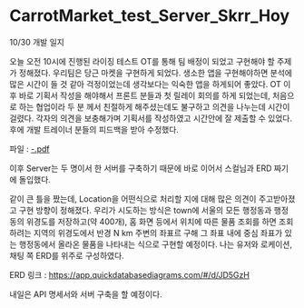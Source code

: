 # CarrotMarket_test_Server_Skrr_Hoy

10/30 개발 일지

오늘 오전 10시에 진행된 라이징 테스트 OT를 통해 팀 배정이 되었고 구현해야 할 주제가 정해졌다. 우리팀은 당근 마켓을 구현하게 되었다.
생소한 앱을 구현해야하면 분석에 많은 시간이 들 것 같아 걱정이었는데 생각보다는 익숙한 앱을 하게되어 좋았다.
OT 이후 바로 기획서 작성을 해야해서 프론트 분들과 첫 릴레이 회의를 하게 되었는데, 처음으로 하는 협업이라 두 분 께서 친절하게 해주셨는데도 불구하고 의견을 나누는데 시간이 걸렸다.
각자의 의견을 보충해가며 기획서를 작성하였고 시간안에 잘 제출할 수 있었다. 후에 개발 트레이너 분들의 피드백을 받아 수정했다.

파일 : [-.pdf](https://github.com/mock-rc2/CarrotMarket_test_Server_Skrr_Hoy/files/7446724/-.pdf)

이후 Server는 두 명이서 한 서버를 구축하기 때문에 바로 이어서 스컬님과 ERD 짜기에 돌입했다.

같이 큰 틀을 짰는데, Location을 어떤식으로 처리할 지에 대해 많은 의견이 주고받아졌고 구현 방향이 정해졌다.
우리가 시도하는 방식은 town에 서울의 모든 행정동과 행정동의 위경도를 저장하고(약 400개), 홈 화면 등에서 위치에 따른 물품 조회를 하면 조회하려는 지역의 위경도에서 반경 N km 주변의 좌표르 구해 그 좌표 내에 중심 좌표가 있는 행정동에서 올라온 물품을 나타내는 식으로 구현할 예정이다.
나는 유저와 로케이션, 채팅 쪽 ERD를 위주로 구성하였다.

ERD 링크 : https://app.quickdatabasediagrams.com/#/d/JD5GzH

내일은 API 명세서와 서버 구축을 할 예정이다.
